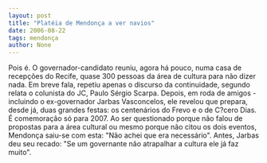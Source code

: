 ```yaml
---
layout: post
title: "Platéia de Mendonça a ver navios"
date: 2006-08-22
tags: mendonça
author: None
---
```


Pois é. O governador-candidato reuniu, agora há pouco, numa casa de recepções do Recife, quase 300 pessoas da área de cultura para não dizer nada. 
Em breve fala, repetiu apenas o discurso da continuidade, segundo relata o colunista do JC, Paulo Sérgio Scarpa. 
Depois, em roda de amigos - incluindo o ex-governador Jarbas Vasconcelos, ele revelou que prepara, desde já, duas grandes festas: os centenários do Frevo e o de C?cero Dias. É comemoração só para 2007. 
Ao ser questionado porque não falou de propostas para a área cultural ou mesmo porque não citou os dois eventos, Mendonça saiu-se com esta: \"Não achei que era necessário\".
Antes, Jarbas deu seu recado: \"Se um governante não atrapalhar a cultura ele já faz muito\".  